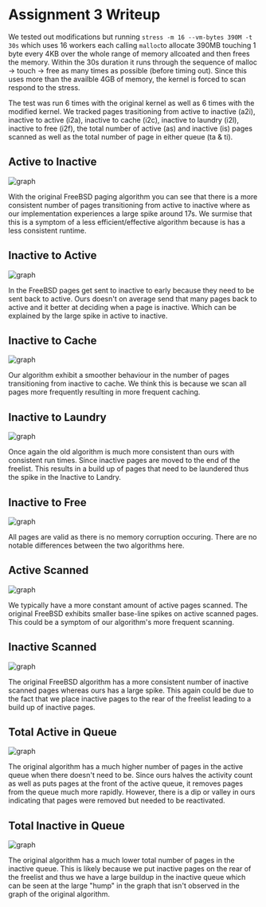 # Assignment 3 Writeup

We tested out modifications but running `stress -m 16 --vm-bytes 390M -t 30s` which uses 16 workers each calling `malloc`to allocate 390MB touching 1 byte every 4KB over the whole range of memory allcoated and then frees the memory. Within the 30s duration it runs through the sequence of malloc -> touch -> free as many times as possible (before timing out). Since this uses more than the availble 4GB of memory, the kernel is forced to scan respond to the stress.

The test was run 6 times with the original kernel as well as 6 times with the modified kernel. We tracked pages trasitioning from active to inactive (a2i), inactive to active (i2a), inactive to cache (i2c), inactive to laundry (i2l), inactive to free (i2f), the total number of active (as) and inactive (is) pages scanned as well as the total number of page in either queue (ta & ti).

## Active to Inactive

![graph](./img/a2i.png)

With the original FreeBSD paging algorithm you can see that there is a more consistent number of pages transitioning from active to inactive where as our implementation experiences a large spike around 17s. We surmise that this is a symptom of a less efficient/effective algorithm because is has a less consistent runtime. 

## Inactive to Active

![graph](./img/i2a.png)

In the FreeBSD pages get sent to inactive to early because they need to be sent back to active. Ours doesn't on average send that many pages back to active and it better at deciding when a page is inactive. Which can be explained by the large spike in active to inactive.

## Inactive to Cache

![graph](./img/i2c.png)

Our algorithm exhibit a smoother behaviour in the number of pages transitioning from inactive to cache. We think this is because we scan all pages more frequently resulting in more frequent caching. 

## Inactive to Laundry

![graph](./img/i2l.png)

Once again the old algorithm is much more consistent than ours with consistent run times. Since inactive pages are moved to the end of the freelist. This results in a build up of pages that need to be laundered thus the spike in the Inactive to Landry. 

## Inactive to Free

![graph](./img/i2f.png)

All pages are valid as there is no memory corruption occuring. There are no notable differences between the two algorithms here.

## Active Scanned

![graph](./img/as.png)

We typically have a more constant amount of active pages scanned. The original FreeBSD exhibits smaller base-line spikes on active scanned pages. This could be a symptom of our algorithm's more frequent scanning.

## Inactive Scanned

![graph](./img/is.png)

The original FreeBSD algorithm has a more consistent number of inactive scanned pages whereas ours has a large spike. This again could be due to the fact that we place inactive pages to the rear of the freelist leading to a build up of inactive pages.

## Total Active in Queue

![graph](./img/ta.png)

The original algorithm has a much higher number of pages in the active queue when there doesn't need to be. Since ours halves the activity count as well as puts pages at the front of the active queue, it removes pages from the queue much more rapidly. However, there is a dip or valley in ours indicating that pages were removed but needed to be reactivated. 

## Total Inactive in Queue

![graph](./img/ti.png)

The original algorithm has a much lower total number of pages in the inactive queue. This is likely because we put inactive pages on the rear of the freelist and thus we have a large buildup in the inactive queue which can be seen at the large "hump" in the graph that isn't observed in the graph of the original algorithm.
